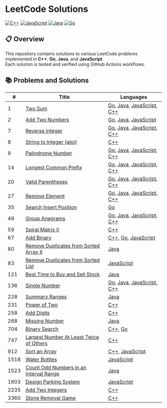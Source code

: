 # LeetCode Solutions

[![C++](https://github.com/2giosangmitom/leetcode/actions/workflows/cpp.yml/badge.svg)](https://github.com/2giosangmitom/leetcode/actions/workflows/cpp.yml)
[![JavaScript](https://github.com/2giosangmitom/leetcode/actions/workflows/javascript.yml/badge.svg)](https://github.com/2giosangmitom/leetcode/actions/workflows/javascript.yml)
[![Java](https://github.com/2giosangmitom/leetcode/actions/workflows/java.yml/badge.svg)](https://github.com/2giosangmitom/leetcode/actions/workflows/java.yml)
[![Go](https://github.com/2giosangmitom/leetcode/actions/workflows/go.yml/badge.svg)](https://github.com/2giosangmitom/leetcode/actions/workflows/go.yml)

## 📋 Overview

This repository contains solutions to various LeetCode problems implemented in **C++**, **Go**, **Java**, and **JavaScript**.  
Each solution is tested and verified using GitHub Actions workflows.

## 📚 Problems and Solutions

| #    | Title                                                                                                                        | Languages                                                                                                                                                                                                                                   |
| ---- | ---------------------------------------------------------------------------------------------------------------------------- | ------------------------------------------------------------------------------------------------------------------------------------------------------------------------------------------------------------------------------------------- |
| 1    | [Two Sum](https://leetcode.com/problems/two-sum/)                                                                            | [Go](./Go/two_sum/two_sum.go), [Java](./Java/lib/src/main/java/leetcode/TwoSum/Solution.java), [JavaScript](./JavaScript/src/two_sum.js), [C++](./C++/src/two_sum.hpp)                                                                      |
| 2    | [Add Two Numbers](https://leetcode.com/problems/add-two-numbers/)                                                            | [Go](./Go/add_two_numbers/add_two_numbers.go), [Java](./Java/lib/src/main/java/leetcode/AddTwoNumbers/Solution.java), [JavaScript](./JavaScript/src/add_two_numbers.js)                                                                     |
| 7    | [Reverse Integer](https://leetcode.com/problems/reverse-integer/)                                                            | [Go](./Go/reverse_integer/reverse_integer.go), [Java](./Java/lib/src/main/java/leetcode/ReverseInteger/Solution.java), [JavaScript](./JavaScript/src/reverse_integer.js), [C++](./C++/src/reverse_integer.hpp)                              |
| 8    | [String to Integer (atoi)](https://leetcode.com/problems/string-to-integer-atoi/description/)                                | [C++](./C++/src/string_to_integer.hpp)                                                                                                                                                                                                      |
| 9    | [Palindrome Number](https://leetcode.com/problems/palindrome-number/)                                                        | [Go](./Go/palindrome_number/palindrome_number.go), [Java](./Java/lib/src/main/java/leetcode/PalindromeNumber/Solution.java), [JavaScript](./JavaScript/src/palindrome_number.js), [C++](./C++/src/palindrome_number.hpp)                    |
| 14   | [Longest Common Prefix](https://leetcode.com/problems/longest-common-prefix/)                                                | [Go](./Go/longest_common_prefix/longest_common_prefix.go), [Java](./Java/lib/src/main/java/leetcode/LongestCommonPrefix/Solution.java), [JavaScript](./JavaScript/src/longest_common_prefix.js), [C++](./C++/src/longest_common_prefix.hpp) |
| 20   | [Valid Parentheses](https://leetcode.com/problems/valid-parentheses/)                                                        | [Go](./Go/valid_parentheses/valid_parentheses.go), [Java](./Java/lib/src/main/java/leetcode/ValidParentheses/Solution.java), [JavaScript](./JavaScript/src/valid_parentheses.js), [C++](./C++/src/valid_parentheses.hpp)                    |
| 27   | [Remove Element](https://leetcode.com/problems/remove-element/)                                                              | [Go](./Go/remove_element/remove_element.go), [Java](./Java/lib/src/main/java/leetcode/RemoveElement/Solution.java), [JavaScript](./JavaScript/src/remove_element.js), [C++](./C++/src/remove_element.hpp)                                   |
| 35   | [Search Insert Position](https://leetcode.com/problems/search-insert-position/)                                              | [Go](./Go/search_insert_position/search_insert_position.go)                                                                                                                                                                                 |
| 49   | [Group Anagrams](https://leetcode.com/problems/group-anagrams/)                                                              | [Go](./Go/group_anagrams/group_anagrams.go), [Java](./Java/lib/src/main/java/leetcode/GroupAnagrams/Solution.java), [JavaScript](./JavaScript/src/group_anagrams.js), [C++](./C++/src/group_anagrams.hpp)                                   |
| 59   | [Spiral Matrix II](https://leetcode.com/problems/spiral-matrix-ii/)                                                          | [C++](./C++/src/spiral_matrix_2.hpp)                                                                                                                                                                                                        |
| 67   | [Add Binary](https://leetcode.com/problems/add-binary/)                                                                      | [C++](./C++/src/add_binary.hpp), [Go](./Go/add_binary/add_binary.go), [JavaScript](./JavaScript/src/add_binary.js)                                                                                                                          |
| 80   | [Remove Duplicates from Sorted Array II](https://leetcode.com/problems/remove-duplicates-from-sorted-array-ii/)              | [Java](./Java/lib/src/main/java/leetcode/RemoveDuplicates2/Solution.java)                                                                                                                                                                   |
| 83   | [Remove Duplicates from Sorted List](https://leetcode.com/problems/remove-duplicates-from-sorted-list/description/)          | [JavaScript](./JavaScript/src/remove_duplicates_from_sorted_list.js)                                                                                                                                                                        |
| 121  | [Best Time to Buy and Sell Stock](https://leetcode.com/problems/best-time-to-buy-and-sell-stock/)                            | [Java](./Java/lib/src/main/java/leetcode/BestTimeToBuyAndSellStock/Solution.java)                                                                                                                                                           |
| 136  | [Single Number](https://leetcode.com/problems/single-number/)                                                                | [Go](./Go/single_number/single_number.go), [Java](./Java/lib/src/main/java/leetcode/SingleNumber/Solution.java), [JavaScript](./JavaScript/src/single_number.js), [C++](./C++/src/single_number.hpp)                                        |
| 228  | [Summary Ranges](https://leetcode.com/problems/summary-ranges/)                                                              | [Java](./Java/lib/src/main/java/leetcode/SummaryRanges/Solution.java)                                                                                                                                                                       |
| 231  | [Power of Two](https://leetcode.com/problems/power-of-two/)                                                                  | [C++](./C++/src/power_of_two.hpp)                                                                                                                                                                                                           |
| 258  | [Add Digits](https://leetcode.com/problems/add-digits/)                                                                      | [C++](./C++/src/add_digits.hpp)                                                                                                                                                                                                             |
| 268  | [Missing Number](https://leetcode.com/problems/missing-number/)                                                              | [Java](./Java/lib/src/main/java/leetcode/MissingNumber/Solution.java)                                                                                                                                                                       |
| 704  | [Binary Search](https://leetcode.com/problems/binary-search/)                                                                | [C++](./C++/src/binary_search.hpp), [Go](./Go/binary_search/binary_search.go)                                                                                                                                                               |
| 747  | [Largest Number At Least Twice of Others](https://leetcode.com/problems/largest-number-at-least-twice-of-others/description) | [C++](./C++/src/largest_number_at_least_twice_of_others.hpp)                                                                                                                                                                                |
| 912  | [Sort an Array](https://leetcode.com/problems/sort-an-array/)                                                                | [C++](./C++/src/sort_an_array.hpp), [JavaScript](./JavaScript/src/sort_an_array.js)                                                                                                                                                         |
| 1518 | [Water Bottles](https://leetcode.com/problems/water-bottles/)                                                                | [JavaScript](./JavaScript/src/water_bottles.js)                                                                                                                                                                                             |
| 1523 | [Count Odd Numbers in an Interval Range](https://leetcode.com/problems/count-odd-numbers-in-an-interval-range/)              | [Java](./Java/lib/src/main/java/leetcode/CountOddNumbers/Solution.java)                                                                                                                                                                     |
| 1603 | [Design Parking System](https://leetcode.com/problems/design-parking-system/)                                                | [JavaScript](./JavaScript/src/design_parking_system.js)                                                                                                                                                                                     |
| 2235 | [Add Two Integers](https://leetcode.com/problems/add-two-integers/)                                                          | [C++](./C++/src/add_two_integers.hpp)                                                                                                                                                                                                       |
| 3360 | [Stone Removal Game](https://leetcode.com/problems/stone-removal-game/description)                                           | [C++](./C++/src/stone_removal_game.hpp)                                                                                                                                                                                                     |
